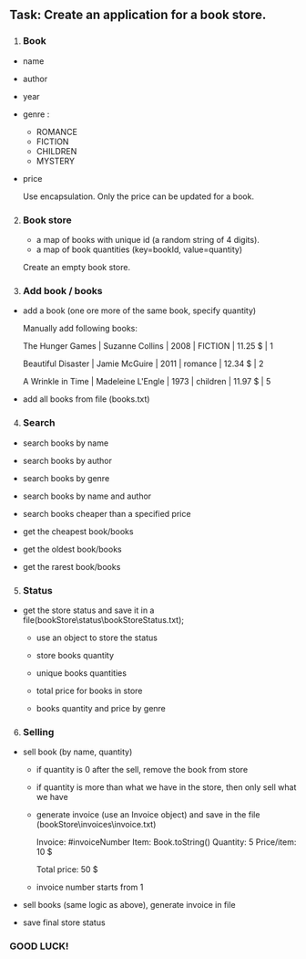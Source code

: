 ## Task: Create an application for a book store.


1. ### Book 

 - name
 - author
 - year
 - genre : 
      - ROMANCE
      - FICTION
      - CHILDREN
      - MYSTERY
- price 

   Use encapsulation. Only the price can be updated for a book.


2. ### Book store

    - a map of books with unique id (a random string of 4 digits).
    - a map of book quantities (key=bookId, value=quantity)

    Create an empty book store.



3. ### Add book / books

 - add a book (one ore more of the same book, specify quantity)

    Manually add following books:

    The Hunger Games | Suzanne Collins | 2008 | FICTION | 11.25 $ | 1
    
    Beautiful Disaster | Jamie McGuire | 2011 | romance | 12.34 $ | 2
    
    A Wrinkle in Time | Madeleine L'Engle | 1973 | children | 11.97 $ | 5


 - add all books from file (books.txt)


4. ### Search

 - search books by name
 - search books by author
 - search books by genre
 - search books by name and author
 - search books cheaper than a specified price


 - get the cheapest book/books
 - get the oldest book/books
 - get the rarest book/books


5. ### Status

 - get the store status and save it in a file(bookStore\status\bookStoreStatus.txt); 
 
    - use an object to store the status

    - store books quantity
    - unique books quantities

    - total price for books in store
    - books quantity and price by genre


6. ### Selling

 - sell book (by name, quantity)

    - if quantity is 0 after the sell, remove the book from store

    - if quantity is more than what we have in the store, then only sell what we have

    - generate invoice (use an Invoice object) and save in the file (bookStore\invoices\invoice.txt)

       Invoice: #invoiceNumber
       Item: Book.toString()
       Quantity: 5
       Price/item: 10 $

       Total price: 50 $

    - invoice number starts from 1

 - sell books (same logic as above), generate invoice in file

 - save final store status


### GOOD LUCK!
